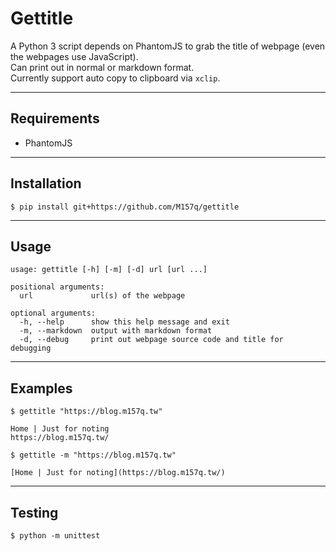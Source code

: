 # Gettitle  
  
A Python 3 script depends on PhantomJS to grab the title of webpage (even the webpages use JavaScript).  
Can print out in normal or markdown format.  
Currently support auto copy to clipboard via `xclip`.  
  
---  
  
## Requirements  
  
+ PhantomJS  
  
---  
  
## Installation  
  
`$ pip install git+https://github.com/M157q/gettitle`  
  
---  
  
## Usage  
  
```  
usage: gettitle [-h] [-m] [-d] url [url ...]  
  
positional arguments:  
  url             url(s) of the webpage  
  
optional arguments:  
  -h, --help      show this help message and exit  
  -m, --markdown  output with markdown format  
  -d, --debug     print out webpage source code and title for debugging  
```  
  
---  
  
## Examples  
  
```  
$ gettitle "https://blog.m157q.tw"  
  
Home | Just for noting  
https://blog.m157q.tw/  
```  
  
```  
$ gettitle -m "https://blog.m157q.tw"  
  
[Home | Just for noting](https://blog.m157q.tw/)  
```  
  
---  
  
## Testing  
  
`$ python -m unittest`  
